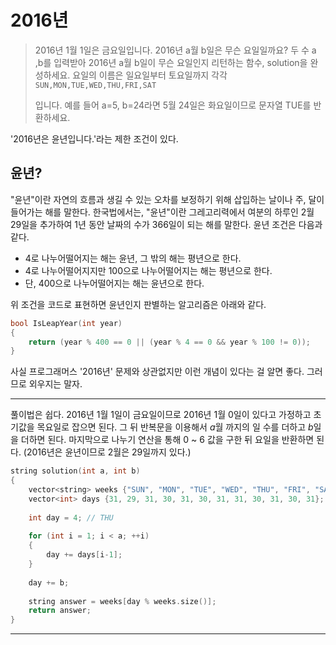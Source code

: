 # 2016년

> 2016년 1월 1일은 금요일입니다. 2016년 a월 b일은 무슨 요일일까요? 두 수 a ,b를 입력받아 2016년 a월 b일이 무슨 요일인지 리턴하는 함수, solution을 완성하세요. 요일의 이름은 일요일부터 토요일까지 각각 `SUN,MON,TUE,WED,THU,FRI,SAT`
>
> 입니다. 예를 들어 a=5, b=24라면 5월 24일은 화요일이므로 문자열 TUE를 반환하세요.

'2016년은 윤년입니다.'라는 제한 조건이 있다.

## 윤년?

"윤년"이란 자연의 흐름과 생길 수 있는 오차를 보정하기 위해 삽입하는 날이나 주, 달이 들어가는 해를 말한다. 한국법에서는, "윤년"이란 그레고리력에서 여분의 하루인 2월 29일을 추가하여 1년 동안 날짜의 수가 366일이 되는 해를 말한다. 윤년 조건은 다음과 같다.

- 4로 나누어떨어지는 해는 윤년, 그 밖의 해는 평년으로 한다.
- 4로 나누어떨어지지만 100으로 나누어떨어지는 해는 평년으로 한다.
- 단, 400으로 나누어떨어지는 해는 윤년으로 한다.

위 조건을 코드로 표현하면 윤년인지 판별하는 알고리즘은 아래와 같다.

```cpp
bool IsLeapYear(int year)
{
    return (year % 400 == 0 || (year % 4 == 0 && year % 100 != 0));
}
```

사실 프로그래머스 '2016년' 문제와 상관없지만 이런 개념이 있다는 걸 알면 좋다. 그러므로 외우지는 말자.

---

풀이법은 쉽다. 2016년 1월 1일이 금요일이므로 2016년 1월 0일이 있다고 가정하고 초기값을 목요일로 잡으면 된다. 그 뒤 반복문을 이용해서 *a*월 까지의 일 수를 더하고 *b*일을 더하면 된다. 마지막으로 나누기 연산을 통해 0 ~ 6 값을 구한 뒤 요일을 반환하면 된다. (2016년은 윤년이므로 2월은 29일까지 있다.)

```cpp
string solution(int a, int b) 
{
    vector<string> weeks {"SUN", "MON", "TUE", "WED", "THU", "FRI", "SAT"};
    vector<int> days {31, 29, 31, 30, 31, 30, 31, 31, 30, 31, 30, 31};
    
    int day = 4; // THU
    
    for (int i = 1; i < a; ++i)
    {
        day += days[i-1];
    }
    
    day += b;
    
    string answer = weeks[day % weeks.size()];
    return answer;
}
```

---
